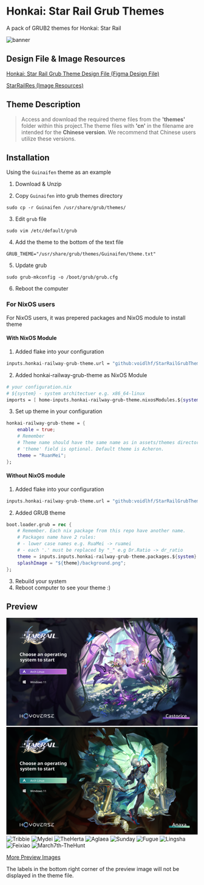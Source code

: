 # Honkai: Star Rail Grub Themes
A pack of GRUB2 themes for Honkai: Star Rail

![banner](/assets/images/icon.png?raw=true)

## Design File & Image Resources
[Honkai: Star Rail Grub Theme Design File (Figma Design File)](https://www.figma.com/community/file/1354356022337074054/honkai-star-rail-grub-theme-design-file)

[StarRailRes (Image Resources)](https://github.com/Mar-7th/StarRailRes)


## Theme Description
> Access and download the required theme files from the **'themes'** folder within this project.The theme files with **'cn'** in the filename are intended for the **Chinese version**. We recommend that Chinese users utilize these versions.

## Installation
Using the `Guinaifen` theme as an example

1. Download & Unzip

2. Copy `Guinaifen` into grub themes directory
```shell
sudo cp -r Guinaifen /usr/share/grub/themes/
```

3. Edit `grub` file
```shell
sudo vim /etc/default/grub
```

4. Add the theme to the bottom of the text file
```shell
GRUB_THEME="/usr/share/grub/themes/Guinaifen/theme.txt"
```

5. Update grub
```shell
sudo grub-mkconfig -o /boot/grub/grub.cfg
```

6. Reboot the computer

### For NixOS users
For NixOS users, it was prepered packages and NixOS module to install theme
#### With NixOS Module
1. Added flake into your configuration
```nix
inputs.honkai-railway-grub-theme.url = "github:voidlhf/StarRailGrubThemes";
```

2. Added honkai-railway-grub-theme as NixOS Module
```nix
# your configuration.nix
# ${system} - system architectuer e.g. x86_64-linux
imports = [ home-inputs.honkai-railway-grub-theme.nixosModules.${system}.default ];
```

3. Set up theme in your configuration
```nix
honkai-railway-grub-theme = {
    enable = true;
    # Remember
    # Theme name should have the same name as in assets/themes directory e.g. Dr.Ratio_cn is correct
    # 'theme' field is optional. Default theme is Acheron.
    theme = "RuanMei"; 
};
```
#### Without NixOS module
1. Added flake into your configuration
```nix
inputs.honkai-railway-grub-theme.url = "github:voidlhf/StarRailGrubThemes";
```

2. Added GRUB theme
```nix
boot.loader.grub = rec {
    # Remember. Each nix package from this repo have another name.
    # Packages name have 2 rules:
    # - lower case names e.g. RuaMei -> ruamei
    # - each '.' must be replaced by "_" e.g Dr.Ratio -> dr_ratio
    theme = inputs.inputs.honkai-railway-grub-theme.packages.${system}.<your_theme_name>-grub-theme;
    splashImage = "${theme}/background.png";
};
```

3. Rebuild your system
4. Reboot computer to see your theme :)

## Preview
![Castorice](/preview/Castorice.png)
![Anaxa](/preview/Anaxa.png)
![Tribbie](/preview/Tribbie.png)
![Mydei](/preview/Mydei.png)
![TheHerta](/preview/TheHerta.png)
![Aglaea](/preview/Aglaea.png)
![Sunday](/preview/Sunday.png)
![Fugue](/preview/Fugue.png)
![Lingsha](/preview/Lingsha.png)
![Feixiao](/preview/Feixiao.png)
![March7th-TheHunt](/preview/March7th-TheHunt.png)

[More Preview Images](https://github.com/voidlhf/StarRailGrubThemes/tree/master/preview)

The labels in the bottom right corner of the preview image will not be displayed in the theme file.
